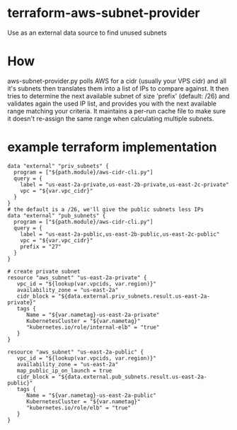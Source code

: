 # terraform-aws-subnet-provider
Use as an external data source to find unused subnets

# How

aws-subnet-provider.py polls AWS for a cidr (usually your VPS cidr) and all it's subnets then translates them into a list of IPs to compare against. It then tries to determine the next available subnet of size 'prefix' (default: /26) and validates again the used IP list, and provides you with the next available range matching your criteria. It maintains a per-run cache file to make sure it doesn't re-assign the same range when calculating multiple subnets.

# example terraform implementation

```
data "external" "priv_subnets" {
  program = ["${path.module}/aws-cidr-cli.py"]
  query = {
    label = "us-east-2a-private,us-east-2b-private,us-east-2c-private"
    vpc = "${var.vpc_cidr}"
  }
}
# the default is a /26, we'll give the public subnets less IPs
data "external" "pub_subnets" {
  program = ["${path.module}/aws-cidr-cli.py"]
  query = {
    label = "us-east-2a-public,us-east-2b-public,us-east-2c-public"
    vpc = "${var.vpc_cidr}"
    prefix = "27"
  }
}

# create private subnet
resource "aws_subnet" "us-east-2a-private" {
   vpc_id = "${lookup(var.vpcids, var.region)}"
   availability_zone = "us-east-2a"
   cidr_block = "${data.external.priv_subnets.result.us-east-2a-private}"
   tags {
      Name = "${var.nametag}-us-east-2a-private"
      KubernetesCluster = "${var.nametag}"
      "kubernetes.io/role/internal-elb" = "true"
   }
}

resource "aws_subnet" "us-east-2a-public" {
   vpc_id = "${lookup(var.vpcids, var.region)}"
   availability_zone = "us-east-2a"
   map_public_ip_on_launch = true
   cidr_block = "${data.external.pub_subnets.result.us-east-2a-public}"
   tags {
      Name = "${var.nametag}-us-east-2a-public"
      KubernetesCluster = "${var.nametag}"
      "kubernetes.io/role/elb" = "true"
   }
}
```

